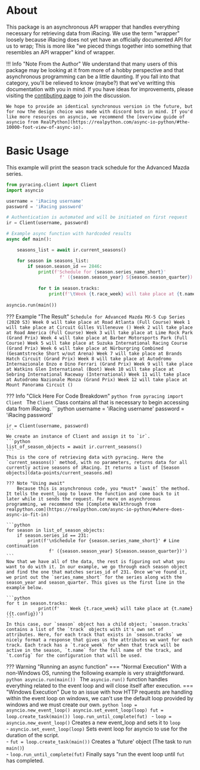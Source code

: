 # About

This package is an asynchronous API wrapper that handles everything necessary for retrieving data from iRacing. We use the term "wrapper" loosely because iRacing does not yet have an officially documented API for us to wrap; This is more like "we pieced things together into something that resembles an API wrapper" kind of wrapper.

!!! Info "Note From the Author"
    We understand that many users of this package may be looking at it from more of a hobby perspective and that asynchronous programming can be a little daunting. If you fall into that category, you'll be relieved to know (maybe?) that we've writting this documentation with you in mind. If you have ideas for improvements, please visiting the [contibuting page](contributing.md) to join the discussion. 

    We hope to provide an identical synchronous version in the future, but for now the design choice was made with discord bots in mind. If you'd like more resources on asyncio, we recommend the [overview guide of asyncio from RealPython](https://realpython.com/async-io-python/#the-10000-foot-view-of-async-io).

# Basic Usage

This example will print the season track schedule for the Advanced Mazda series. 

```python
from pyracing.client import Client
import asyncio

username = 'iRacing username'
password = 'iRacing password'

# Authentication is automated and will be initiated on first request
ir = Client(username, password)

# Example async function with hardcoded results
async def main():

    seasons_list = await ir.current_seasons()

    for season in seasons_list:
        if season.season_id == 2846:
            print(f'Schedule for {season.series_name_short}' 
                    f' ({season.season_year} S{season.season_quarter})')
            
            for t in season.tracks:
                print(f'\tWeek {t.race_week} will take place at {t.name} ({t.config})')
                
asyncio.run(main())
```





??? Example "The Result"
    ```
    Schedule for Advanced Mazda MX-5 Cup Series (2020 S3)
        Week 0 will take place at Road Atlanta (Full Course)
        Week 1 will take place at Circuit Gilles Villeneuve ()
        Week 2 will take place at Road America (Full Course)
        Week 3 will take place at Lime Rock Park (Grand Prix)
        Week 4 will take place at Barber Motorsports Park (Full Course)
        Week 5 will take place at Suzuka International Racing Course (Grand Prix)
        Week 6 will take place at Nürburgring Combined (Gesamtstrecke Short w/out Arena)
        Week 7 will take place at Brands Hatch Circuit (Grand Prix)
        Week 8 will take place at Autodromo Internazionale Enzo e Dino Ferrari (Grand Prix)
        Week 9 will take place at Watkins Glen International (Boot)
        Week 10 will take place at Sebring International Raceway (International)
        Week 11 will take place at Autodromo Nazionale Monza (Grand Prix)
        Week 12 will take place at Mount Panorama Circuit ()
    ```






??? Info "Click Here For Code Breakdown"
    ```python
    from pyracing import Client
    ```
    The `Client` Class contains all that is necessary to begin accessing data from iRacing.
    ```python
    username = 'iRacing username'
    password = 'iRacing password'

    ir = Client(username, password)
    ```
    We create an instance of Client and assign it to `ir`.
    ```python
    list_of_season_objects = await ir.current_seasons()
    ```
    This is the core of retrieving data with pyracing. Here the `current_seasons()` method, with no parameters, returns data for all currently active seasons of iRacing. It returns a list of [Season objects](data-points/current_seasons.md)  
    
    ??? Note "Using await"
        Because this is asynchronous code, you *must* `await` the method. It tells the event_loop to leave the function and come back to it later while it sends the request. For more on asynchronous programming, we recommend the [Complete Walkthrough from realpython.com](https://realpython.com/async-io-python/#where-does-async-io-fit-in)
    
    ```python
    for season in list_of_season_objects:
        if season.series_id == 231:
            print(f'\nSchedule for {season.series_name_short}' # Line continuation
                    f' ({season.season_year} S{season.season_quarter})')
    ```
    Now that we have all of the data, the rest is figuring out what you want to do with it. In our example, we go through each season object and find the one that matches series_id of 231. Once we've found it, we print out the `series_name_short` for the series along with the season_year and season_quarter. This gives us the first line in the example below.

    ```python
    for t in season.tracks:
                print(f'    Week {t.race_week} will take place at {t.name} ({t.config})')
    ```
    In this case, our `season` object has a child object; `season.tracks` contains a list of the `track` objects with it's own set of attributes. Here, for each track that exists in `season.tracks` we nicely format a response that gives us the attributes we want for each track. Each track has a `t.race_week` for when that track will be active in the season, `t.name` for the full name of the track, and `t.config` for the configuration that will be used.




??? Warning "Running an async function"
    === "Normal Execution"
        With a non-Windows OS, running the following example is very straightforward.
        ```python
        asyncio.run(main())
        ```
        The `asyncio.run()` function handles everything related to the event loop and will close itself after execution.
    === "Windows Execution"
        Due to an issue with how HTTP requests are handling within the event loop on windows, we can't use the default loop provided by windows and we must create our own.
        ```python
        loop = asyncio.new_event_loop()
        asyncio.set_event_loop(loop)
        fut = loop.create_task(main())
        loop.run_until_complete(fut)
        ```
        - `loop = asyncio.new_event_loop()` Creates a new event_loop and sets it to `loop`  
        - `asyncio.set_event_loop(loop)` Sets event loop for asyncio to use for the duration of the script.   
        - `fut = loop.create_task(main())` Creates a 'future' object (The task to run `main()`)  
        - `loop.run_until_complete(fut)` Finally says "run the event loop until `fut` has completed.


